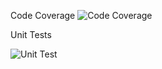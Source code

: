 Code Coverage
![Code Coverage](https://user-images.githubusercontent.com/64809002/161356762-10977709-2c18-4093-938b-e7ef65302ee8.PNG)

Unit Tests

![Unit Test](https://user-images.githubusercontent.com/64809002/161356763-ae3ac65b-dd7e-4521-b76f-664228678795.PNG)
